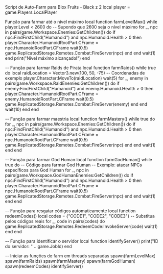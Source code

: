  Script de Auto-Farm para Blox Fruits - Black z 2
local player = game.Players.LocalPlayer

Função para farmar até o nível máximo
local function farmLevelMax()
    while player.Level < 2600 do -- Supondo que 2600 seja o nível máximo
        for _, npc in pairs(game.Workspace.Enemies:GetChildren()) do
            if npc:FindFirstChild("Humanoid") and npc.Humanoid.Health > 0 then
                player.Character.HumanoidRootPart.CFrame = npc.HumanoidRootPart.CFrame
                wait(0.5)
                game.ReplicatedStorage.Remotes.Combat:FireServer(npc)
            end
        end
        wait(1)
    end
    print("Nível máximo alcançado!")
end

-- Função para farmar Raids de Pirata
local function farmRaids()
    while true do
        local raidLocation = Vector3.new(100, 50, -75) -- Coordenadas de exemplo
        player.Character:MoveTo(raidLocation)
        wait(5)
        for _, enemy in pairs(game.Workspace.RaidEnemies:GetChildren()) do
            if enemy:FindFirstChild("Humanoid") and enemy.Humanoid.Health > 0 then
                player.Character.HumanoidRootPart.CFrame = enemy.HumanoidRootPart.CFrame
                wait(0.5)
                game.ReplicatedStorage.Remotes.Combat:FireServer(enemy)
            end
        end
        wait(10)
    end
end

-- Função para farmar maestria
local function farmMastery()
    while true do
        for _, npc in pairs(game.Workspace.Enemies:GetChildren()) do
            if npc:FindFirstChild("Humanoid") and npc.Humanoid.Health > 0 then
                player.Character.HumanoidRootPart.CFrame = npc.HumanoidRootPart.CFrame
                wait(0.5)
                game.ReplicatedStorage.Remotes.Combat:FireServer(npc)
            end
        end
        wait(1)
    end
end

-- Função para farmar God Human
local function farmGodHuman()
    while true do
        -- Código para farmar God Human
        -- Exemplo: atacar NPCs específicos para God Human
        for _, npc in pairs(game.Workspace.GodHumanEnemies:GetChildren()) do
            if npc:FindFirstChild("Humanoid") and npc.Humanoid.Health > 0 then
                player.Character.HumanoidRootPart.CFrame = npc.HumanoidRootPart.CFrame
                wait(0.5)
                game.ReplicatedStorage.Remotes.Combat:FireServer(npc)
            end
        end
        wait(1)
    end
end

-- Função para resgatar códigos automaticamente
local function redeemCodes()
    local codes = {"CODE1", "CODE2", "CODE3"} -- Substitua pelos códigos reais
    for _, code in pairs(codes) do
        game.ReplicatedStorage.Remotes.RedeemCode:InvokeServer(code)
        wait(1)
    end
end

-- Função para identificar o servidor
local function identifyServer()
    print("ID do servidor: " .. game.JobId)
end

-- Iniciar as funções de farm em threads separadas
spawn(farmLevelMax)
spawn(farmRaids)
spawn(farmMastery)
spawn(farmGodHuman)
spawn(redeemCodes)
identifyServer()


